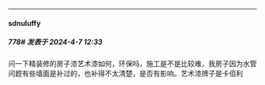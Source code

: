 ﻿
*****

####  sdnuluffy  
##### 778#       发表于 2024-4-7 12:33

问一下精装修的房子漆艺术漆如何，环保吗，施工是不是比较难，我房子因为水管问题有些墙面是补过的，也补得不太清楚，是否有影响。艺术漆牌子是卡佰利

